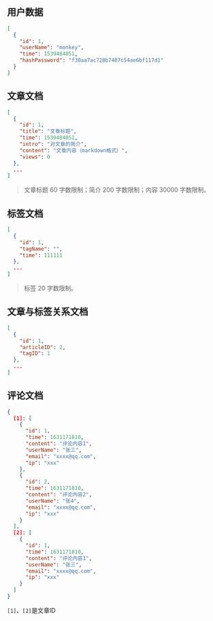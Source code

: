## 用户数据

```json
[
  {
    "id": 1,
    "userName": "monkey",
    "time": 1539484051,
    "hashPassword": "f30aa7ac728b7407c54ae6bf117d1"
  }
]
```

## 文章文档

```json
[
  {
    "id": 1,
    "title": "文章标题",
    "time": 1539484051,
    "intro": "对文章的简介",
    "content": "文章内容（markdown格式）",
    "views": 0
  },
  ...
]
```

> 文章标题 60 字数限制；简介 200 字数限制；内容 30000 字数限制。

## 标签文档

```json
[
  {
    "id": 1,
    "tagName": "",
    "time": 111111
  },
  ...
]
```

> 标签 20 字数限制。

## 文章与标签关系文档

```json
[
  {
    "id": 1,
    "articleID": 2,
    "tagID": 1
  },
  ...
]
```

## 评论文档

```json
{
  [1]: [
    {
      "id": 1,
      "time": 1631171810,
      "content": "评论内容1",
      "userName": "张三",
      "email": "xxxx@qq.com",
      "ip": "xxx"
    },
    {
      "id": 2,
      "time": 1631171810,
      "content": "评论内容2",
      "userName": "张4",
      "email": "xxxx@qq.com",
      "ip": "xxx"
    }
  ],
  [2]: [
    {
      "id": 1,
      "time": 1631171810,
      "content": "评论内容1",
      "userName": "张三",
      "email": "xxxx@qq.com",
      "ip": "xxx"
    }
  ]
}
```

`[1]`、`[2]`是文章ID

